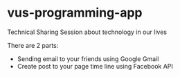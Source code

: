 # vus-programming-app

Technical Sharing Session about technology in our lives

There are 2 parts:
- Sending email to your friends using Google Gmail
- Create post to your page time line using Facebook API
